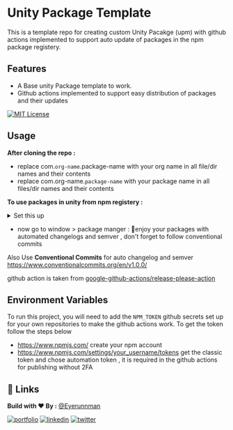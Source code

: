 
# Unity Package Template

This is a template repo for creating custom Unity Pacakge (upm) with github actions implemented to support auto update of packages in the npm package registery.


## Features

- A Base unity Package template to work.
- Github actions implemented to support easy distribution of packages and their updates


[![MIT License](https://img.shields.io/badge/License-MIT-green.svg)](https://choosealicense.com/licenses/mit/)

## Usage

**After cloning the repo :** 
- replace com.`org-name`.package-name with your org name in all file/dir names and their contents
- replace com.org-name.`package-name` with your package name in all files/dir names and their contents 

**To use packages in unity from npm registery :**
<details>
  <summary>Set this up</summary>

  ![image](https://user-images.githubusercontent.com/46531095/209373322-f06beee7-9339-454f-ab50-aef27b97a05e.png)

</details>

- now go to window > package manger : 🎉enjoy your packages with automated changelogs and semver , don't forget to follow conventional commits

  

Also Use **Conventional Commits** for auto changelog and semver https://www.conventionalcommits.org/en/v1.0.0/

github action is taken from [google-github-actions/release-please-action](https://github.com/google-github-actions/release-please-action#automating-publication-to-npm)
## Environment Variables

To run this project, you will need to add the `NPM_TOKEN` github secrets set up for your own repositories to make the github actions work.
To get the token follow the steps below
- https://www.npmjs.com/ create your npm account
- https://www.npmjs.com/settings/your_username/tokens get the classic token and chose automation token , it is required in the github actions for publishing without 2FA




## 🔗 Links
**Build with ❤ By :**  [@Eyerunnman](https://www.github.com/eyerunnman)

[![portfolio](https://img.shields.io/badge/my_portfolio-000?style=for-the-badge&logo=ko-fi&logoColor=white)](https://eyerunnman.github.io/)
[![linkedin](https://img.shields.io/badge/linkedin-0A66C2?style=for-the-badge&logo=linkedin&logoColor=white)](https://www.linkedin.com/in/karanbatradev/)
[![twitter](https://img.shields.io/badge/twitter-1DA1F2?style=for-the-badge&logo=twitter&logoColor=white)](https://twitter.com/EyeRunnMan)

